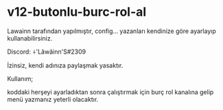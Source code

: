 # v12-butonlu-burc-rol-al
Lawainn tarafından yapılmıştır, config... yazanları kendinize göre ayarlayıp kullanabilirsiniz.

Discord: ⍭'Lâwâinn'S#2309

İzinsiz, kendi adınıza paylaşmak yasaktır.


Kullanım;

koddaki herşeyi ayarladıktan sonra çalıştırmak için burç rol kanalına gelip menü yazmanız yeterli olacaktır.
